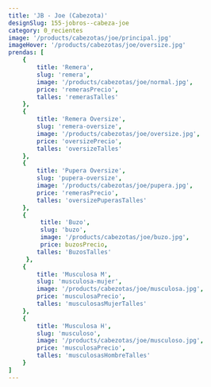 ```yaml
---
title: 'JB - Joe (Cabezota)'
designSlug: 155-jobros--cabeza-joe
category: 0_recientes
image: '/products/cabezotas/joe/principal.jpg'
imageHover: '/products/cabezotas/joe/oversize.jpg'
prendas: [
    {   
        title: 'Remera',
        slug: 'remera',          
        image: '/products/cabezotas/joe/normal.jpg',
        price: 'remerasPrecio',
        talles: 'remerasTalles'
    },
    {
        title: 'Remera Oversize',
        slug: 'remera-oversize',
        image: '/products/cabezotas/joe/oversize.jpg',
        price: 'oversizePrecio',
        talles: 'oversizeTalles'
    },
    {
        title: 'Pupera Oversize',
        slug: 'pupera-oversize',
        image: '/products/cabezotas/joe/pupera.jpg',
        price: 'remerasPrecio',
        talles: 'oversizePuperasTalles'
    },
    {
         title: 'Buzo',
         slug: 'buzo',
         image: '/products/cabezotas/joe/buzo.jpg',
         price: buzosPrecio,
        talles: 'BuzosTalles'
     },
    {
        title: 'Musculosa M',
        slug: 'musculosa-mujer',
        image: '/products/cabezotas/joe/musculosa.jpg',
        price: 'musculosaPrecio',
        talles: 'musculosasMujerTalles'
    },
    {
        title: 'Musculosa H',
        slug: 'musculoso',
        image: '/products/cabezotas/joe/musculoso.jpg',
        price: 'musculosaPrecio',
        talles: 'musculosasHombreTalles'
    }
]
---
```


